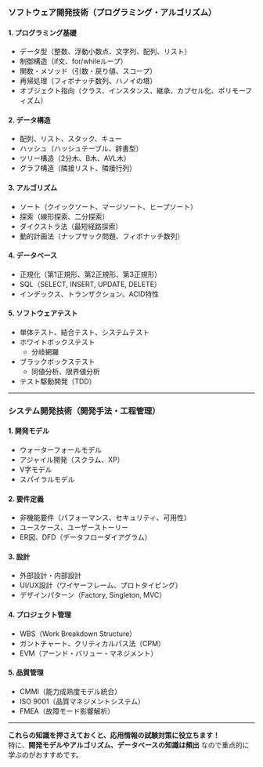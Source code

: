 ### **ソフトウェア開発技術（プログラミング・アルゴリズム）**
#### **1. プログラミング基礎**
- データ型（整数、浮動小数点、文字列、配列、リスト）
- 制御構造（if文、for/whileループ）
- 関数・メソッド（引数・戻り値、スコープ）
- 再帰処理（フィボナッチ数列、ハノイの塔）
- オブジェクト指向（クラス、インスタンス、継承、カプセル化、ポリモーフィズム）

#### **2. データ構造**
- 配列、リスト、スタック、キュー
- ハッシュ（ハッシュテーブル、辞書型）
- ツリー構造（2分木、B木、AVL木）
- グラフ構造（隣接リスト、隣接行列）

#### **3. アルゴリズム**
- ソート（クイックソート、マージソート、ヒープソート）
- 探索（線形探索、二分探索）
- ダイクストラ法（最短経路探索）
- 動的計画法（ナップサック問題、フィボナッチ数列）

#### **4. データベース**
- 正規化（第1正規形、第2正規形、第3正規形）
- SQL（SELECT, INSERT, UPDATE, DELETE）
- インデックス、トランザクション、ACID特性

#### **5. ソフトウェアテスト**
- 単体テスト、結合テスト、システムテスト
- ホワイトボックステスト
  - 分岐網羅
- ブラックボックステスト
  - 同値分析、限界値分析
- テスト駆動開発（TDD）

---

### **システム開発技術（開発手法・工程管理）**
#### **1. 開発モデル**
- ウォーターフォールモデル
- アジャイル開発（スクラム、XP）
- V字モデル
- スパイラルモデル

#### **2. 要件定義**
- 非機能要件（パフォーマンス、セキュリティ、可用性）
- ユースケース、ユーザーストーリー
- ER図、DFD（データフローダイアグラム）

#### **3. 設計**
- 外部設計・内部設計
- UI/UX設計（ワイヤーフレーム、プロトタイピング）
- デザインパターン（Factory, Singleton, MVC）

#### **4. プロジェクト管理**
- WBS（Work Breakdown Structure）
- ガントチャート、クリティカルパス法（CPM）
- EVM（アーンド・バリュー・マネジメント）

#### **5. 品質管理**
- CMMI（能力成熟度モデル統合）
- ISO 9001（品質マネジメントシステム）
- FMEA（故障モード影響解析）

---

**これらの知識を押さえておくと、応用情報の試験対策に役立ちます！**  
特に、**開発モデルやアルゴリズム、データベースの知識は頻出** なので重点的に学ぶのがおすすめです。
